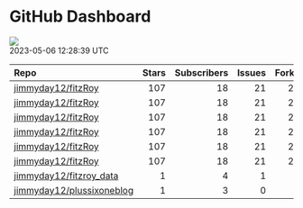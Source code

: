 GitHub Dashboard
================

![](https://github.com/jimmyday12/status/workflows/Render%20Status/badge.svg)  
2023-05-06 12:28:39 UTC

| Repo                                                                      | Stars | Subscribers | Issues | Forks | Status                                                                                                                                                         | Commit                                                                                                                                                                                                         |
|:--------------------------------------------------------------------------|------:|------------:|-------:|------:|:---------------------------------------------------------------------------------------------------------------------------------------------------------------|:---------------------------------------------------------------------------------------------------------------------------------------------------------------------------------------------------------------|
| [jimmyday12/fitzRoy](https://github.com/jimmyday12/fitzRoy)               |   107 |          18 |     21 |    28 | [![](https://github.com/jimmyday12/fitzRoy/workflows/R-CMD-check/badge.svg)](https://github.com/jimmyday12/fitzRoy/actions/runs/4878786009)                    | <a href="https://github.com/jimmyday12/fitzRoy/commit/aff3ddca9ed6121cd74c7645d6834011ed1dcd9c" title="Merge pull request #202 from jimmyday12/issue-201">aff3dd</a>                                           |
| [jimmyday12/fitzRoy](https://github.com/jimmyday12/fitzRoy)               |   107 |          18 |     21 |    28 | [![](https://github.com/jimmyday12/fitzRoy/workflows/pkgdown/badge.svg)](https://github.com/jimmyday12/fitzRoy/actions/runs/4878786010)                        | <a href="https://github.com/jimmyday12/fitzRoy/commit/aff3ddca9ed6121cd74c7645d6834011ed1dcd9c" title="Merge pull request #202 from jimmyday12/issue-201">aff3dd</a>                                           |
| [jimmyday12/fitzRoy](https://github.com/jimmyday12/fitzRoy)               |   107 |          18 |     21 |    28 | [![](https://github.com/jimmyday12/fitzRoy/workflows/Commands/badge.svg)](https://github.com/jimmyday12/fitzRoy/actions/runs/4589792435)                       | <a href="https://github.com/jimmyday12/fitzRoy/commit/7cfa6e644b36ab11a6bc37a8610f217693d3faa1" title="adding parallel tests">7cfa6e</a>                                                                       |
| [jimmyday12/fitzRoy](https://github.com/jimmyday12/fitzRoy)               |   107 |          18 |     21 |    28 | [![](https://github.com/jimmyday12/fitzRoy/workflows/Render%20README/badge.svg)](https://github.com/jimmyday12/fitzRoy/actions/runs/4310991314)                | <a href="https://github.com/jimmyday12/fitzRoy/commit/07c80e1461c26d48ab46510f49f5d973ebe8cbdf" title="Increment version number to 1.3.0">07c80e</a>                                                           |
| [jimmyday12/fitzRoy](https://github.com/jimmyday12/fitzRoy)               |   107 |          18 |     21 |    28 | [![](https://github.com/jimmyday12/fitzRoy/workflows/test-coverage/badge.svg)](https://github.com/jimmyday12/fitzRoy/actions/runs/4878786008)                  | <a href="https://github.com/jimmyday12/fitzRoy/commit/aff3ddca9ed6121cd74c7645d6834011ed1dcd9c" title="Merge pull request #202 from jimmyday12/issue-201">aff3dd</a>                                           |
| [jimmyday12/fitzRoy](https://github.com/jimmyday12/fitzRoy)               |   107 |          18 |     21 |    28 | [![](https://github.com/jimmyday12/fitzRoy/workflows/pages-build-deployment/badge.svg)](https://github.com/jimmyday12/fitzRoy/actions/runs/4878801289)         | <a href="https://github.com/jimmyday12/fitzRoy/commit/70111797283d58cefb858b90c465bdf2379ca83f" title="Deploying to gh-pages from @ jimmyday12/fitzRoy@aff3ddca9ed6121cd74c7645d6834011ed1dcd9c 🚀">701117</a> |
| [jimmyday12/fitzroy_data](https://github.com/jimmyday12/fitzroy_data)     |     1 |           4 |      1 |     0 | [![](https://github.com/jimmyday12/fitzroy_data/workflows/get%20new%20data/badge.svg)](https://github.com/jimmyday12/fitzroy_data/actions/runs/4893731591)     | <a href="https://github.com/jimmyday12/fitzroy_data/commit/0e4b6bc58ace127a9e803306ffe35d75fa2b3cb2" title="updating weekly_data_process">0e4b6b</a>                                                           |
| [jimmyday12/plussixoneblog](https://github.com/jimmyday12/plussixoneblog) |     1 |           3 |      0 |     1 | [![](https://github.com/jimmyday12/plussixoneblog/workflows/Get%20new%20data/badge.svg)](https://github.com/jimmyday12/plussixoneblog/actions/runs/4901270630) | <a href="https://github.com/jimmyday12/plussixoneblog/commit/09b11815f95cdd9b840026d76a0c58bd4447eb97" title="Commit from GitHub Actions (Get new data)">09b118</a>                                            |
